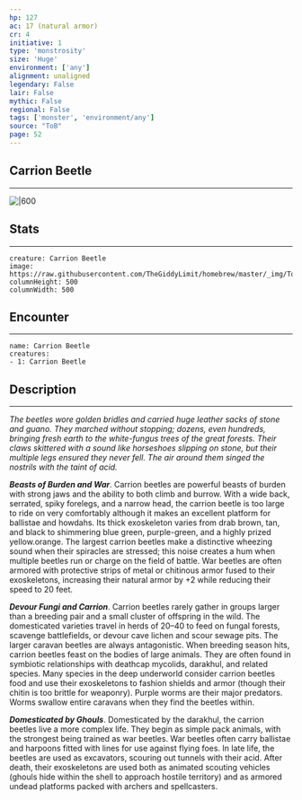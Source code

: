 ```yaml
---
hp: 127
ac: 17 (natural armor)
cr: 4
initiative: 1
type: 'monstrosity'    
size: 'Huge'
environment: ['any']
alignment: unaligned
legendary: False
lair: False
mythic: False
regional: False
tags: ['monster', 'environment/any']
source: "ToB"
page: 52
---
```


## Carrion Beetle
---

![|600](https://raw.githubusercontent.com/TheGiddyLimit/homebrew/master/_img/ToB/Carrion%20Beetle.webp)

## Stats
---

```statblock
creature: Carrion Beetle
image: https://raw.githubusercontent.com/TheGiddyLimit/homebrew/master/_img/ToB/token/Carrion%20Beetle.png
columnHeight: 500
columnWidth: 500
```

## Encounter
---

```encounter-table
name: Carrion Beetle
creatures:
- 1: Carrion Beetle
```

## Description
---
_The beetles wore golden bridles and carried huge leather sacks of stone and guano. They marched without stopping; dozens, even hundreds, bringing fresh earth to the white-fungus trees of the great forests. Their claws skittered with a sound like horseshoes slipping on stone, but their multiple legs ensured they never fell. The air around them singed the nostrils with the taint of acid._

**_Beasts of Burden and War_**. Carrion beetles are powerful beasts of burden with strong jaws and the ability to both climb and burrow. With a wide back, serrated, spiky forelegs, and a narrow head, the carrion beetle is too large to ride on very comfortably although it makes an excellent platform for ballistae and howdahs. Its thick exoskeleton varies from drab brown, tan, and black to shimmering blue green, purple-green, and a highly prized yellow.orange.
The largest carrion beetles make a distinctive wheezing sound when their spiracles are stressed; this noise creates a hum when multiple beetles run or charge on the field of battle. War beetles are often armored with protective strips of metal or chitinous armor fused to their exoskeletons, increasing their natural armor by +2 while reducing their speed to 20 feet.

**_Devour Fungi and Carrion_**. Carrion beetles rarely gather in groups larger than a breeding pair and a small cluster of offspring in the wild. The domesticated varieties travel in herds of 20–40 to feed on fungal forests, scavenge battlefields, or devour cave lichen and scour sewage pits. The larger caravan beetles are always antagonistic.
When breeding season hits, carrion beetles feast on the bodies of large animals. They are often found in symbiotic relationships with deathcap mycolids, darakhul, and related species. Many species in the deep underworld consider carrion beetles food and use their exoskeletons to fashion shields and armor (though their chitin is too brittle for weaponry).
Purple worms are their major predators. Worms swallow entire caravans when they find the beetles within.

**_Domesticated by Ghouls_**. Domesticated by the darakhul, the carrion beetles live a more complex life. They begin as simple pack animals, with the strongest being trained as war beetles. War beetles often carry ballistae and harpoons fitted with lines for use against flying foes.
In late life, the beetles are used as excavators, scouring out tunnels with their acid. After death, their exoskeletons are used both as animated scouting vehicles (ghouls hide within the shell to approach hostile territory) and as armored undead platforms packed with archers and spellcasters.






